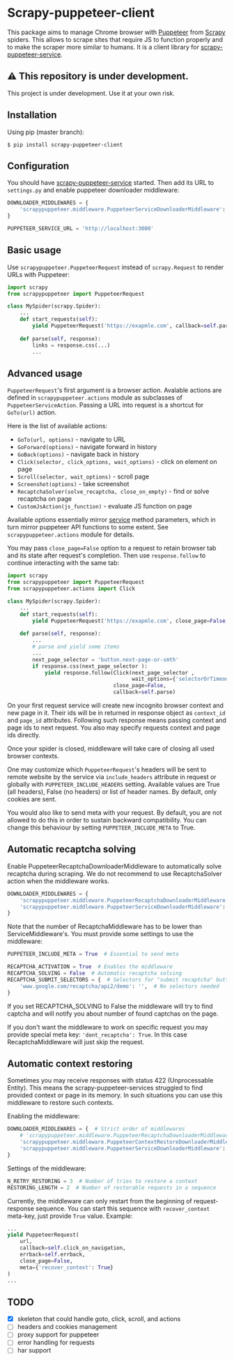 # Scrapy-puppeteer-client
This package aims to manage Chrome browser with [Puppeteer](https://github.com/GoogleChrome/puppeteer) from [Scrapy](https://github.com/scrapy/scrapy/) spiders. 
This allows to scrape sites that require JS to function properly and to make the scraper more similar to humans.
It is a client library for [scrapy-puppeteer-service](https://github.com/ispras/scrapy-puppeteer-service).

## ⚠️ This repository is under development.

This project is under development. Use it at your own risk.

## Installation

Using pip (master branch):
```shell script
$ pip install scrapy-puppeteer-client
```

## Configuration

You should have [scrapy-puppeteer-service](https://github.com/ispras/scrapy-puppeteer-service) started.
Then add its URL to `settings.py` and enable puppeteer downloader middleware:
```python
DOWNLOADER_MIDDLEWARES = {
    'scrapypuppeteer.middleware.PuppeteerServiceDownloaderMiddleware': 1042
}

PUPPETEER_SERVICE_URL = 'http://localhost:3000'
``` 

## Basic usage

Use `scrapypuppeteer.PuppeteerRequest` instead of `scrapy.Request` to render URLs with Puppeteer:
```python
import scrapy
from scrapypuppeteer import PuppeteerRequest

class MySpider(scrapy.Spider):
    ...
    def start_requests(self):
        yield PuppeteerRequest('https://exapmle.com', callback=self.parse)
    
    def parse(self, response):
        links = response.css(...)
        ...
```

## Advanced usage

`PuppeteerRequest`'s first argument is a browser action.
Avalable actions are defined in `scrapypuppeteer.actions` module as subclasses of `PuppeteerServiceAction`.
Passing a URL into request is a shortcut for `GoTo(url)` action. 

Here is the list of available actions:
- `GoTo(url, options)` - navigate to URL 
- `GoForward(options)` - navigate forward in history
- `GoBack(options)` - navigate back in history
- `Click(selector, click_options, wait_options)` - click on element on page
- `Scroll(selector, wait_options)` - scroll page
- `Screenshot(options)` - take screenshot
- `RecaptchaSolver(solve_recaptcha, close_on_empty)` - find or solve recaptcha on page
- `CustomJsAction(js_function)` - evaluate JS function on page

Available options essentially mirror [service](https://github.com/ispras/scrapy-puppeteer-service) method parameters, which in turn mirror puppeteer API functions to some extent.
See `scrapypuppeteer.actions` module for details.

You may pass `close_page=False` option to a request to retain browser tab and its state after request's completion.
Then use `response.follow` to continue interacting with the same tab:

```python
import scrapy
from scrapypuppeteer import PuppeteerRequest
from scrapypuppeteer.actions import Click

class MySpider(scrapy.Spider):
    ...
    def start_requests(self):
        yield PuppeteerRequest('https://exapmle.com', close_page=False, callback=self.parse)
    
    def parse(self, response):
        ...
        # parse and yield some items
        ...
        next_page_selector = 'button.next-page-or-smth'
        if response.css(next_page_selector ):
            yield response.follow(Click(next_page_selector ,
                                        wait_options={'selectorOrTimeout': 3000}), # wait 3 seconds
                                  close_page=False,
                                  callback=self.parse)
```

On your first request service will create new incognito browser context and new page in it.
Their ids will be in returned in response object as `context_id` and `page_id` attributes.
Following such response means passing context and page ids to next request.
You also may specify requests context and page ids directly.

Once your spider is closed, middleware will take care of closing all used browser contexts.

One may customize which `PuppeteerRequest`'s headers will be sent to remote website by the service 
via `include_headers` attribute in request or globally with `PUPPETEER_INCLUDE_HEADERS` setting. 
Available values are True (all headers), False (no headers) or list of header names.
By default, only cookies are sent.

You would also like to send meta with your request. By default, you are not allowed to do this
in order to sustain backward compatibility. You can change this behaviour by setting `PUPPETEER_INCLUDE_META` to True.

## Automatic recaptcha solving

Enable PuppeteerRecaptchaDownloaderMiddleware to automatically solve recaptcha during scraping. We do not recommend
to use RecaptchaSolver action when the middleware works.

```Python
DOWNLOADER_MIDDLEWARES = {
    'scrapypuppeteer.middleware.PuppeteerRecaptchaDownloaderMiddleware': 1041,
    'scrapypuppeteer.middleware.PuppeteerServiceDownloaderMiddleware': 1042
}
```
Note that the number of RecaptchaMiddleware has to be lower than ServiceMiddleware's.
You must provide some settings to use the middleware:
```Python
PUPPETEER_INCLUDE_META = True  # Essential to send meta

RECAPTCHA_ACTIVATION = True  # Enables the middleware
RECAPTCHA_SOLVING = False  # Automatic recaptcha solving
RECAPTCHA_SUBMIT_SELECTORS = {  # Selectors for "submit recaptcha" button
    'www.google.com/recaptcha/api2/demo': '',  # No selectors needed
}
```
If you set RECAPTCHA_SOLVING to False the middleware will try to find captcha
and will notify you about number of found captchas on the page.

If you don't want the middleware to work on specific request you may provide special meta key: `'dont_recaptcha': True`.
In this case RecaptchaMiddleware will just skip the request.

## Automatic context restoring

Sometimes you may receive responses with status 422 (Unprocessable Entity).
This means the scrapy-puppeteer-services struggled to find provided context or page in its memory.
In such situations you can use this middleware to restore such contexts.

Enabling the middleware:
```Python
DOWNLOADER_MIDDLEWARES = {  # Strict order of middlewares
    # 'scrapypuppeteer.middleware.PuppeteerRecaptchaDownloaderMiddleware': 1040,  # You may also use recaptcha middleware
    'scrapypuppeteer.middleware.PuppeteerContextRestoreDownloaderMiddleware': 1041,
    'scrapypuppeteer.middleware.PuppeteerServiceDownloaderMiddleware': 1042,
}
```

Settings of the middleware:
```Python
N_RETRY_RESTORING = 3  # Number of tries to restore a context
RESTORING_LENGTH = 2  # Number of restorable requests in a sequence
```

Currently, the middleware can only restart from the beginning of request-response sequence.
You can start this sequence with `recover_context` meta-key, just provide `True` value.
Example:
```Python
...
yield PuppeteerRequest(
    url,
    callback=self.click_on_navigation,
    errback=self.errback,
    close_page=False,
    meta={'recover_context': True}
)
...
```

## TODO

- [x] skeleton that could handle goto, click, scroll, and actions
- [ ] headers and cookies management
- [ ] proxy support for puppeteer
- [ ] error handling for requests
- [ ] har support
